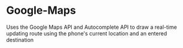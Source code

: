 # Google-Maps
Uses the Google Maps API and Autocomplete API to draw a real-time updating route using the phone's current location and an entered destination
